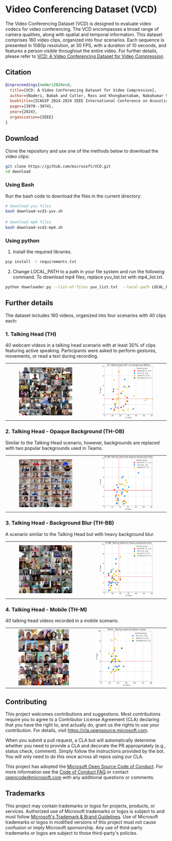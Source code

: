 # Video Conferencing Dataset (VCD)


The Video Conferencing Dataset (VCD) is designed to evaluate video codecs for video conferencing. The VCD encompasses a broad range of camera qualities, along with spatial and temporal information. This dataset comprises 160 video clips, organized into four scenarios. Each sequence is presented in 1080p resolution, at 30 FPS, with a duration of 10 seconds, and features a person visible throughout the entire video. For further details, please refer to [VCD: A Video Conferencing Dataset for Video Compression](https://arxiv.org/abs/2309.07376).


## Citation

```BibTex
@inproceedings{naderi2024vcd,
  title={VCD: A Video Conferencing Dataset for Video Compression},
  author={Naderi, Babak and Cutler, Ross and Khongbantabam, Nabakumar Singh and Hosseinkashi, Yasaman and Turbell, Henrik and Sadovnikov, Albert and Zou, Quan},
  booktitle={ICASSP 2024-2024 IEEE International Conference on Acoustics, Speech and Signal Processing (ICASSP)},
  pages={3970--3974},
  year={2024},
  organization={IEEE}
}
```

## Download

Clone the repository and use one of the methods below to download the video clips:

```bash
git clone https://github.com/microsoft/VCD.git
cd dwonload
```
### Using Bash

Run the bash code to download the files in the current directory:

```bash
# download yuv files
bash download-vcd1-yuv.sh

# download mp4 files
bash download-vcd1-mp4.sh
```

### Using python

1. Install the required libraries.

```bash
pip install -r requirements.txt
```

2. Change LOCAL_PATH to a path in your file system and run the following command. To download mp4 files, replace yuv_list.txt with mp4_list.txt.

```bash
python downloader.py --list-of-files yuv_list.txt  --local-path LOCAL_PATH
```


## Further details
The dataset includes 160 videos, organized into four scenarios with 40 clips each:

### 1. Talking Head (TH)
40 webcam videos in a talking head scenario with at least 30% of clips featuring active speaking. Participants were asked to perform gestures, movements, or read a text during recording.

<table>
    <tr>
        <td style="text-align:center"><img src="assets/s1_single.jpg" alt="TH thumbnail" style="width: 70%;" ></td>
        <td style="text-align:center"><img src="assets/si_ti_selected_s1.jpg" alt="TH SI/TI" style="width: 70%;"></td>
    </tr>
</table>


### 2. Talking Head - Opaque Background (TH-OB)
Similar to the Talking Head scenario, however, backgrounds are replaced with two popular backgrounds used in Teams.


<table>
    <tr>
        <td style="text-align:center"><img src="assets/s2_single.jpg" alt="TH-OB thumbnail" style="width: 70%;" ></td>
        <td style="text-align:center"><img src="assets/si_ti_selected_s2.jpg" alt="TH-OB SI/TI" style="width: 70%;"></td>
    </tr>
</table>

### 3. Talking Head - Background Blur (TH-BB)
A scenario similar to the Talking Head but with heavy background blur.


<table>
    <tr>
        <td style="text-align:center"><img src="assets/s3_single.jpg" alt="TH-BB thumbnail" style="width: 70%;" ></td>
        <td style="text-align:center"><img src="assets/si_ti_selected_s3.jpg" alt="TH-BB SI/TI" style="width: 70%;"></td>
    </tr>
</table>

### 4. Talking Head - Mobile (TH-M)
40 talking head videos recorded in a mobile scenario.

<table>
    <tr>
        <td style="text-align:center"><img src="assets/s4_single.jpg" alt="TH-M thumbnail" style="width: 70%;" ></td>
        <td style="text-align:center"><img src="assets/si_ti_selected_s4.jpg" alt="TH-M SI/TI" style="width: 70%;"></td>
    </tr>
</table>

## Contributing

This project welcomes contributions and suggestions.  Most contributions require you to agree to a
Contributor License Agreement (CLA) declaring that you have the right to, and actually do, grant us
the rights to use your contribution. For details, visit https://cla.opensource.microsoft.com.

When you submit a pull request, a CLA bot will automatically determine whether you need to provide
a CLA and decorate the PR appropriately (e.g., status check, comment). Simply follow the instructions
provided by the bot. You will only need to do this once across all repos using our CLA.

This project has adopted the [Microsoft Open Source Code of Conduct](https://opensource.microsoft.com/codeofconduct/).
For more information see the [Code of Conduct FAQ](https://opensource.microsoft.com/codeofconduct/faq/) or
contact [opencode@microsoft.com](mailto:opencode@microsoft.com) with any additional questions or comments.

## Trademarks

This project may contain trademarks or logos for projects, products, or services. Authorized use of Microsoft 
trademarks or logos is subject to and must follow 
[Microsoft's Trademark & Brand Guidelines](https://www.microsoft.com/en-us/legal/intellectualproperty/trademarks/usage/general).
Use of Microsoft trademarks or logos in modified versions of this project must not cause confusion or imply Microsoft sponsorship.
Any use of third-party trademarks or logos are subject to those third-party's policies.
